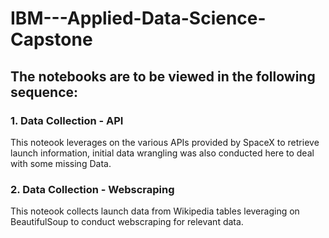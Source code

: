 # IBM---Applied-Data-Science-Capstone

## The notebooks are to be viewed in the following sequence: 

### 1. Data Collection - API
This noteook leverages on the various APIs provided by SpaceX to retrieve launch information, initial data wrangling was also conducted here to deal with some missing Data. 

### 2. Data Collection - Webscraping
This noteook collects launch data from Wikipedia tables leveraging on BeautifulSoup to conduct webscraping for relevant data.

